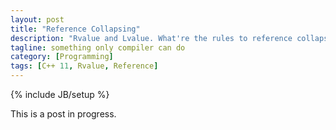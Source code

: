 ```yaml
---
layout: post
title: "Reference Collapsing"
description: "Rvalue and Lvalue. What're the rules to reference collapsing?"
tagline: something only compiler can do
category: [Programming]
tags: [C++ 11, Rvalue, Reference]
---
```

{% include JB/setup %}

This is a post in progress.
